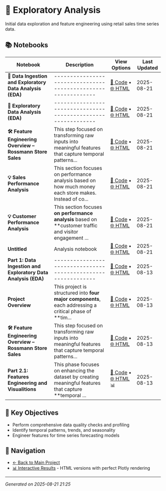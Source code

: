 # 🧭 Exploratory Analysis

Initial data exploration and feature engineering using retail sales time series data.

## 📚 Notebooks

| Notebook | Description | View Options | Last Updated |
|----------|-------------|--------------|--------------|
| **🧭 Data Ingestion and Exploratory Data Analysis (EDA)** | ------------------------------------------------------------- | [📓 Code](notebooks/exploratory_analysis/01_data_ingestion_eda.ipynb) • [🌐 HTML](docs/01_data_ingestion_eda.html) | 2025-08-21 |
| **🧪 Exploratory Data Analysis (EDA)** | ------------------------------------------------------------- | [📓 Code](notebooks/exploratory_analysis/01_feat_engineering_eda.ipynb) • [🌐 HTML](docs/01_feat_engineering_eda.html) | 2025-08-21 |
| **🛠️ Feature Engineering Overview – Rossmann Store Sales** | This step focused on transforming raw inputs into meaningful features that capture temporal patterns... | [📓 Code](notebooks/exploratory_analysis/01_feature_engineering.ipynb) • [🌐 HTML](docs/01_feature_engineering.html) | 2025-08-21 |
| **💡 Sales Performance Analysis** | This section focuses on performance analysis based on how much money each store makes. Instead of co... | [📓 Code](notebooks/exploratory_analysis/01_store_perf_analysis.ipynb) • [🌐 HTML](docs/01_store_perf_analysis.html) | 2025-08-21 |
| **💡 Customer Performance Analysis** | This section focuses **on performance analysis** based on **customer traffic and visitor engagement ... | [📓 Code](notebooks/exploratory_analysis/02_store_perf_analysis.ipynb) • [🌐 HTML](docs/02_store_perf_analysis.html) | 2025-08-21 |
| **Untitled** | Analysis notebook | [📓 Code](notebooks/exploratory_analysis/Untitled.ipynb) • [🌐 HTML](docs/Untitled.html) | 2025-08-21 |
| **Part 1: Data Ingestion and Exploratory Data Analysis (EDA)** | ------------------------------------------------------------- | [📓 Code](notebooks/exploratory_analysis/data_ingestion_eda.ipynb) • [🌐 HTML](docs/data_ingestion_eda.html) | 2025-08-13 |
| **Project Overview** | This project is structured into **four major components**, each addressing a critical phase of **tim... | [📓 Code](notebooks/exploratory_analysis/eda_feat_engineering.ipynb) • [🌐 HTML](docs/eda_feat_engineering.html) | 2025-08-13 |
| **🛠️ Feature Engineering Overview – Rossmann Store Sales** | This step focused on transforming raw inputs into meaningful features that capture temporal patterns... | [📓 Code](notebooks/exploratory_analysis/feature_engineering.ipynb) • [🌐 HTML](docs/feature_engineering.html) | 2025-08-13 |
| **Part 2.1: Features Engineering and Visualitions** | This phase focuses on enhancing the dataset by creating meaningful features that capture **temporal ... | [📓 Code](notebooks/exploratory_analysis/trends_impact_analysis.ipynb) • [🌐 HTML](docs/trends_impact_analysis.html) 📊 | 2025-08-13 |

## 🎯 Key Objectives

- Perform comprehensive data quality checks and profiling
- Identify temporal patterns, trends, and seasonality
- Engineer features for time series forecasting models

## 🔗 Navigation

- [← Back to Main Project](../README.md)
- [📊 Interactive Results](../docs/) - HTML versions with perfect Plotly rendering

---
*Generated on 2025-08-21 21:25*